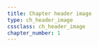 ```yaml
---
title: Chapter header image
type: ch_header_image
cssclass: ch_header_image
chapter_number: 1
---
```


